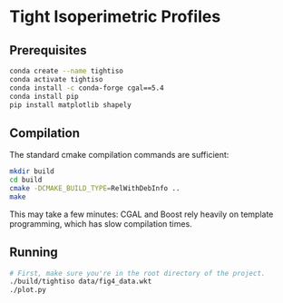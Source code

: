 Tight Isoperimetric Profiles
============================

Prerequisites
-------------
```bash
conda create --name tightiso
conda activate tightiso
conda install -c conda-forge cgal==5.4
conda install pip
pip install matplotlib shapely
```

Compilation
-----------

The standard cmake compilation commands are sufficient:
```bash
mkdir build
cd build
cmake -DCMAKE_BUILD_TYPE=RelWithDebInfo ..
make
```
This may take a few minutes: CGAL and Boost rely heavily on template
programming, which has slow compilation times.

Running
-----------
```bash
# First, make sure you're in the root directory of the project.
./build/tightiso data/fig4_data.wkt
./plot.py
```